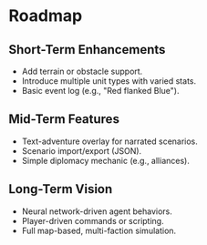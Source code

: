 # Roadmap

## Short-Term Enhancements
- Add terrain or obstacle support.  
- Introduce multiple unit types with varied stats.  
- Basic event log (e.g., "Red flanked Blue").

## Mid-Term Features
- Text-adventure overlay for narrated scenarios.  
- Scenario import/export (JSON).  
- Simple diplomacy mechanic (e.g., alliances).

## Long-Term Vision
- Neural network-driven agent behaviors.  
- Player-driven commands or scripting.  
- Full map-based, multi-faction simulation.  
